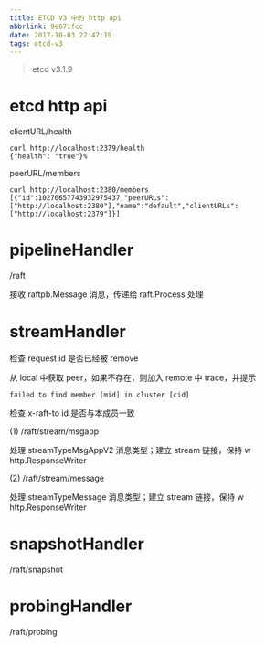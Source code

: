 ```yaml
---
title: ETCD V3 中的 http api
abbrlink: 9e671fcc
date: 2017-10-03 22:47:19
tags: etcd-v3
---
```


> etcd v3.1.9

# etcd http api

clientURL/health

```
curl http://localhost:2379/health
{"health": "true"}%
```

peerURL/members

```
curl http://localhost:2380/members
[{"id":10276657743932975437,"peerURLs":["http://localhost:2380"],"name":"default","clientURLs":["http://localhost:2379"]}]
```

# pipelineHandler

/raft

接收 raftpb.Message 消息，传递给 raft.Process 处理

# streamHandler

检查 request id 是否已经被 remove

从 local 中获取 peer，如果不存在，则加入 remote 中 trace，并提示

```
failed to find member [mid] in cluster [cid]
```

检查 x-raft-to id 是否与本成员一致

(1) /raft/stream/msgapp

处理 streamTypeMsgAppV2 消息类型；建立 stream 链接，保持 w http.ResponseWriter

(2) /raft/stream/message

处理 streamTypeMessage 消息类型；建立 stream 链接，保持 w http.ResponseWriter

# snapshotHandler

/raft/snapshot

# probingHandler

/raft/probing
